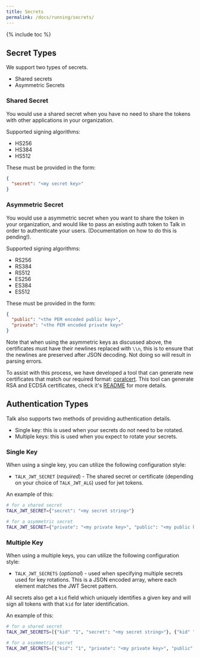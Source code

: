 ```yaml
---
title: Secrets
permalink: /docs/running/secrets/
---
```


{% include toc %}

## Secret Types

We support two types of secrets.

- Shared secrets
- Asymmetric Secrets

### Shared Secret

You would use a shared secret when you have no need to share the tokens with
other applications in your organization.

Supported signing algorithms:

- HS256
- HS384
- HS512

These must be provided in the form:

```json
{
  "secret": "<my secret key>"
}
```

### Asymmetric Secret

You would use a asymmetric secret when you want to share the token in your
organization, and would like to pass an existing auth token to Talk in order to
authenticate your users. (Documentation on how to do this is pending!).

Supported signing algorithms:

- RS256
- RS384
- RS512
- ES256
- ES384
- ES512

These must be provided in the form:

```json
{
  "public": "<the PEM encoded public key>",
  "private": "<the PEM encoded private key>"
}
```

Note that when using the asymmetric keys as discussed above, the certificates
must have their newlines replaced with `\\n`, this is to ensure that the
newlines are preserved after JSON decoding. Not doing so will result in parsing
errors.

To assist with this process, we have developed a tool that can generate new
certificates that match our required format: [coralcert](https://github.com/coralproject/coralcert).
This tool can generate RSA and ECDSA certificates, check it's [README](https://github.com/coralproject/coralcert)
for more details.

## Authentication Types

Talk also supports two methods of providing authentication details.

- Single key: this is used when your secrets do not need to be rotated.
- Multiple keys: this is used when you expect to rotate your secrets.

### Single Key

When using a single key, you can utilize the following configuration style:

- `TALK_JWT_SECRET` (*required*) - The shared secret or certificate (depending
  on your choice of `TALK_JWT_ALG`) used for jwt tokens.

An example of this:

```bash
# for a shared secret
TALK_JWT_SECRET={"secret": "<my secret string>"}

# for a asymmetric secret
TALK_JWT_SECRET={"private": "<my private key>", "public": "<my public key>"}
```

### Multiple Key

When using a multiple keys, you can utilize the following configuration style:

- `TALK_JWT_SECRETS` (_optional_) - used when specifying multiple secrets used
  for key rotations. This is a JSON encoded array, where each element matches
  the JWT Secret pattern.

All secrets also get a `kid` field which uniquely identifies a given key and
will sign all tokens with that `kid` for later identification.

An example of this:

```bash
# for a shared secret
TALK_JWT_SECRETS=[{"kid" "1", "secret": "<my secret string>"}, {"kid" "2", "secret": "<my other secret string>"}]

# for a asymmetric secret
TALK_JWT_SECRETS=[{"kid": "1", "private": "<my private key>", "public": "<my public key>"}, {"kid": "2", "private": "<my other private key>", "public": "<my other public key>"}]
```